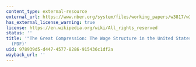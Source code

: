```yaml
---
content_type: external-resource
external_url: https://www.nber.org/system/files/working_papers/w3817/w3817.pdf
has_external_license_warning: true
license: https://en.wikipedia.org/wiki/All_rights_reserved
status: ''
title: '"The Great Compression: The Wage Structure in the United States at Mid-century."
  (PDF)'
uid: 978939d5-d447-4577-8286-915436c1df2a
wayback_url: ''
---
```

